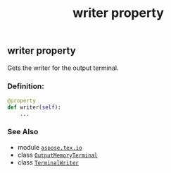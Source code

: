 ﻿---
title: writer property
second_title: Aspose.TeX for Python via .NET API References
description: 
type: docs
weight: 40
url: /python-net/aspose.tex.io/outputmemoryterminal/writer/
is_root: false
---

## writer property


Gets the writer for the output terminal.
### Definition:
```python
@property
def writer(self):
    ...
```

### See Also
* module [`aspose.tex.io`](../../)
* class [`OutputMemoryTerminal`](/tex/python-net/aspose.tex.io/outputmemoryterminal)
* class [`TerminalWriter`](/tex/python-net/aspose.tex.io/terminalwriter)
